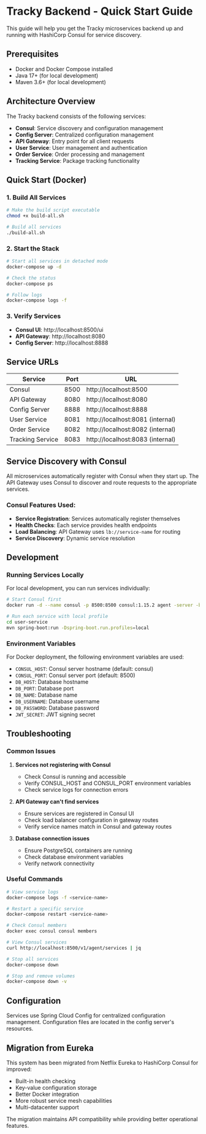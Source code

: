 # Tracky Backend - Quick Start Guide

This guide will help you get the Tracky microservices backend up and running with HashiCorp Consul for service discovery.

## Prerequisites

- Docker and Docker Compose installed
- Java 17+ (for local development)
- Maven 3.6+ (for local development)

## Architecture Overview

The Tracky backend consists of the following services:

- **Consul**: Service discovery and configuration management
- **Config Server**: Centralized configuration management
- **API Gateway**: Entry point for all client requests
- **User Service**: User management and authentication
- **Order Service**: Order processing and management
- **Tracking Service**: Package tracking functionality

## Quick Start (Docker)

### 1. Build All Services

```bash
# Make the build script executable
chmod +x build-all.sh

# Build all services
./build-all.sh
```

### 2. Start the Stack

```bash
# Start all services in detached mode
docker-compose up -d

# Check the status
docker-compose ps

# Follow logs
docker-compose logs -f
```

### 3. Verify Services

- **Consul UI**: http://localhost:8500/ui
- **API Gateway**: http://localhost:8080
- **Config Server**: http://localhost:8888

## Service URLs

| Service          | Port | URL                              |
| ---------------- | ---- | -------------------------------- |
| Consul           | 8500 | http://localhost:8500            |
| API Gateway      | 8080 | http://localhost:8080            |
| Config Server    | 8888 | http://localhost:8888            |
| User Service     | 8081 | http://localhost:8081 (internal) |
| Order Service    | 8082 | http://localhost:8082 (internal) |
| Tracking Service | 8083 | http://localhost:8083 (internal) |

## Service Discovery with Consul

All microservices automatically register with Consul when they start up. The API Gateway uses Consul to discover and route requests to the appropriate services.

### Consul Features Used:

- **Service Registration**: Services automatically register themselves
- **Health Checks**: Each service provides health endpoints
- **Load Balancing**: API Gateway uses `lb://service-name` for routing
- **Service Discovery**: Dynamic service resolution

## Development

### Running Services Locally

For local development, you can run services individually:

```bash
# Start Consul first
docker run -d --name consul -p 8500:8500 consul:1.15.2 agent -server -bootstrap -ui -client=0.0.0.0 -bind=0.0.0.0

# Run each service with local profile
cd user-service
mvn spring-boot:run -Dspring-boot.run.profiles=local
```

### Environment Variables

For Docker deployment, the following environment variables are used:

- `CONSUL_HOST`: Consul server hostname (default: consul)
- `CONSUL_PORT`: Consul server port (default: 8500)
- `DB_HOST`: Database hostname
- `DB_PORT`: Database port
- `DB_NAME`: Database name
- `DB_USERNAME`: Database username
- `DB_PASSWORD`: Database password
- `JWT_SECRET`: JWT signing secret

## Troubleshooting

### Common Issues

1. **Services not registering with Consul**

   - Check Consul is running and accessible
   - Verify CONSUL_HOST and CONSUL_PORT environment variables
   - Check service logs for connection errors

2. **API Gateway can't find services**

   - Ensure services are registered in Consul UI
   - Check load balancer configuration in gateway routes
   - Verify service names match in Consul and gateway routes

3. **Database connection issues**
   - Ensure PostgreSQL containers are running
   - Check database environment variables
   - Verify network connectivity

### Useful Commands

```bash
# View service logs
docker-compose logs -f <service-name>

# Restart a specific service
docker-compose restart <service-name>

# Check Consul members
docker exec consul consul members

# View Consul services
curl http://localhost:8500/v1/agent/services | jq

# Stop all services
docker-compose down

# Stop and remove volumes
docker-compose down -v
```

## Configuration

Services use Spring Cloud Config for centralized configuration management. Configuration files are located in the config server's resources.

## Migration from Eureka

This system has been migrated from Netflix Eureka to HashiCorp Consul for improved:

- Built-in health checking
- Key-value configuration storage
- Better Docker integration
- More robust service mesh capabilities
- Multi-datacenter support

The migration maintains API compatibility while providing better operational features.
